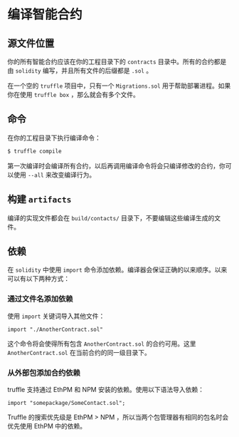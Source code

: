 编译智能合约
===========

## 源文件位置

你的所有智能合约应该在你的工程目录下的 ```contracts``` 目录中。所有的合约都是由 ```solidity``` 编写，并且所有文件的后缀都是 ```.sol``` 。

在一个空的 ```truffle``` 项目中，只有一个 ```Migrations.sol``` 用于帮助部署进程。如果你在使用 ```truffle box``` ，那么就会有多个文件。

## 命令

在你的工程目录下执行编译命令：

```bash
$ truffle compile
```

第一次编译时会编译所有合约，以后再调用编译命令将会只编译修改的合约，你可以使用 ```--all``` 来改变编译行为。

## 构建 ```artifacts``` 

编译的实现文件都会在 ```build/contacts/``` 目录下，不要编辑这些编译生成的文件。

## 依赖

在 ```solidity``` 中使用 ```import``` 命令添加依赖。编译器会保证正确的以来顺序。以来可以有以下两种方式：

### 通过文件名添加依赖

使用 ```import``` 关键词导入其他文件：

```solidity
import "./AnotherContract.sol"
```

这个命令将会使得所有包含 ```AnotherContract.sol``` 的合约可用。这里 ```AnotherContract.sol``` 在当前合约的同一级目录下。

### 从外部包添加合约依赖

truffle 支持通过 EthPM 和 NPM 安装的依赖。使用以下语法导入依赖：

```solidity
import "somepackage/SomeContact.sol";
```

Truffle 的搜索优先级是 EthPM > NPM ，所以当两个包管理器有相同的包名时会优先使用 EthPM 中的依赖。
